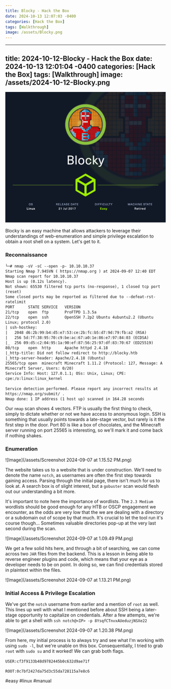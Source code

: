 ```yaml
---
title: Blocky - Hack the Box
date: 2024-10-13 12:07:03 -0400
categories: [Hack the Box]
tags: [Walkthrough]
image: /assets/Blocky.png
---
```

---
title: 2024-10-12-Blocky - Hack the Box
date: 2024-10-13 12:01:04 -0400
categories: [Hack the Box]
tags: [Walkthrough]
image: /assets/2024-10-12-Blocky.png
---
![Image](/assets/Blocky.png)

Blocky is an easy machine that allows attackers to leverage their understandings of web-enumeration and simple privilege escalation to obtain a root shell on a system. Let's get to it.
### Reconnaissance
```
└─# nmap -sV -sC --open -p- 10.10.10.37
Starting Nmap 7.94SVN ( https://nmap.org ) at 2024-09-07 12:40 EDT
Nmap scan report for 10.10.10.37
Host is up (0.12s latency).
Not shown: 65530 filtered tcp ports (no-response), 1 closed tcp port (reset)
Some closed ports may be reported as filtered due to --defeat-rst-ratelimit
PORT      STATE SERVICE   VERSION
21/tcp    open  ftp       ProFTPD 1.3.5a
22/tcp    open  ssh       OpenSSH 7.2p2 Ubuntu 4ubuntu2.2 (Ubuntu Linux; protocol 2.0)
| ssh-hostkey: 
|   2048 d6:2b:99:b4:d5:e7:53:ce:2b:fc:b5:d7:9d:79:fb:a2 (RSA)
|   256 5d:7f:38:95:70:c9:be:ac:67:a0:1e:86:e7:97:84:03 (ECDSA)
|_  256 09:d5:c2:04:95:1a:90:ef:87:56:25:97:df:83:70:67 (ED25519)
80/tcp    open  http      Apache httpd 2.4.18
|_http-title: Did not follow redirect to http://blocky.htb
|_http-server-header: Apache/2.4.18 (Ubuntu)
25565/tcp open  minecraft Minecraft 1.11.2 (Protocol: 127, Message: A Minecraft Server, Users: 0/20)
Service Info: Host: 127.0.1.1; OSs: Unix, Linux; CPE: cpe:/o:linux:linux_kernel

Service detection performed. Please report any incorrect results at https://nmap.org/submit/ .
Nmap done: 1 IP address (1 host up) scanned in 164.28 seconds

```

Our `nmap` scan shows 4 vectors. FTP is usually the first thing to check, simply to dictate whether or not we have access to anonymous login. SSH is something that usually points towards a late-stage vector, but rarely is it the first step in the door. Port 80 is like a box of chocolates, and the Minecraft server running on port 25565 is interesting, so we'll mark it and come back if nothing shakes.
### Enumeration

![Image](/assets/Screenshot 2024-09-07 at 1.15.52 PM.png)

The website takes us to a website that is under construction. We'll need to denote the name `notch`, as usernames are often the first step towards gaining access. Parsing through the initial page, there isn't much for us to look at. A search box is of slight interest, but a `gobuster` scan would flesh out our understanding a bit more.

It's important to note here the importance of wordlists. The `2.3 Medium` wordlists should be good enough for any HTB or OSCP engagement we encounter, as the odds are very low that the we are dealing with a directory or a subdomain out of scope by that much. It's crucial to let the tool run it's course though... Sometimes valuable directories pop-up at the very last second during the scan.

![Image](/assets/Screenshot 2024-09-07 at 1.09.49 PM.png)

We get a few solid hits here, and through a bit of searching, we can come across two `JAR` files from the backend. This is a lesson in being able to reverse engineer plugins and code, which means that your eye as a developer needs to be on point. 
In doing so, we can find credentials stored in plaintext within the files.

 ![Image](/assets/Screenshot 2024-09-07 at 1.13.21 PM.png)
### Initial Access & Privilege Escalation

We've got the `notch` username from earlier and a mention of `root` as well. This lines up well with what I mentioned before about SSH being a later-stage opportunity to capitalize on credentials. After a few attempts, we're able to get a shell with `ssh notch@<IP> -p 8YsqfCTnvxAUeduzjNSXe22 `

![Image](/assets/Screenshot 2024-09-07 at 1.20.38 PM.png)

From here, my initial process is to always try and see what I'm working with using `sudo -l`, but we're unable on this box. Consequentially, I tried to grab `root` with `sudo su` and it worked! We can grab both flags.

`USER:cf3f9133b48d9782445b0c632d9ae71f`

`ROOT:0c7bf2427da75d3c55da728115a7e8c6`

#easy #linux #manual 
